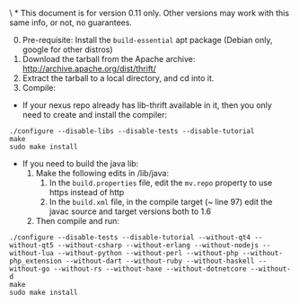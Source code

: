 \ * This document is for version 0.11 only. Other versions may work with this same info, or not, no guarantees.

0. Pre-requisite: Install the `build-essential` apt package (Debian only, google for other distros)
1. Download the tarball from the Apache archive: http://archive.apache.org/dist/thrift/
2. Extract the tarball to a local directory, and cd into it.
3. Compile:
  - If your nexus repo already has lib-thrift available in it, then you only need to create and install the compiler:
```shell
./configure --disable-libs --disable-tests --disable-tutorial
make
sudo make install
```
  - If you need to build the java lib:
	1. Make the following edits in /lib/java:
		1. In the `build.properties` file, edit the `mv.repo` property to use https instead of http
		2. In the `build.xml` file, in the compile target (~ line 97) edit the javac source and target versions both to 1.6
	2. Then compile and run:
```shell
./configure --disable-tests --disable-tutorial --without-qt4 --without-qt5 --without-csharp --without-erlang --without-nodejs --without-lua --without-python --without-perl --without-php --without-php_extension --without-dart --without-ruby --without-haskell --without-go --without-rs --without-haxe --without-dotnetcore --without-d
make
sudo make install
```
